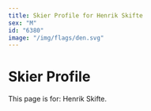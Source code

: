 ```yaml
---
title: Skier Profile for Henrik Skifte
sex: "M"
id: "6380"
image: "/img/flags/den.svg" 
---
```


# Skier Profile

This page is for: Henrik Skifte.
    